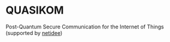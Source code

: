 # QUASIKOM
Post-Quantum Secure Communication for the Internet of Things<br>
(supported by [netidee](http://www.netidee.at "NetIdee Homepage"))
